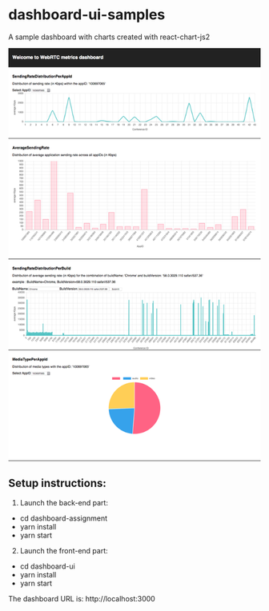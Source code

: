 # dashboard-ui-samples
A sample dashboard with charts created with react-chart-js2

 ![alt text](https://raw.githubusercontent.com/pascalh90/dashboard-ui-samples/master/screenshot.jpg)

## Setup instructions:
1) Launch the back-end part:
 - cd dashboard-assignment
 - yarn install
 - yarn start

2) Launch the front-end part:
 - cd dashboard-ui
 - yarn install
 - yarn start

The dashboard URL is: http://localhost:3000
